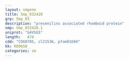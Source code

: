 ```yaml
---
layout: smgene
title: Smp_032420
grp: Smp_03
description: "presenilins associated rhomboid protein"
smp: Smp_032420.1
uniprot: "G4VSG5"
length:   474
cdd: "COG0705, cl21536, pfam01694"
kk: K09650
categories: sm
---
```

